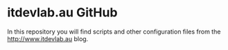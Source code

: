 # itdevlab.au GitHub
In this repository you will find scripts and other configuration files from the http://www.itdevlab.au blog.
